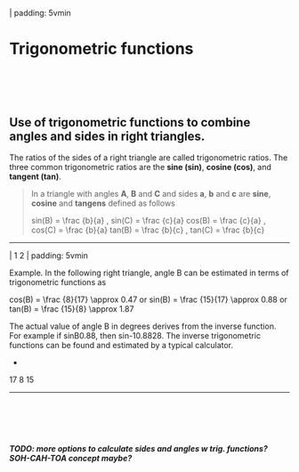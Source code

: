 

| padding: 5vmin

# Trigonometric functions

# &nbsp;

## Use of trigonometric functions to combine angles and sides in right triangles.

The ratios of the sides of a right triangle are called trigonometric ratios. 
The three common trigonometric ratios are the **sine (sin)**, **cosine (cos)**, and **tangent (tan)**. 



<blockquote>
  <section>
<f-inline>

<f-fact-icon size="large" style="flex:1 0 100px;" />

In a triangle with angles **A**, **B** and **C** and sides **a**, **b** and **c** are **sine**, **cosine** and **tangens** defined as follows 

</f-inline>
    <f-math>
      sin(B) = \frac {b}{a} , sin(C) = \frac {c}{a}
    </f-math>
    <f-math>
      cos(B) = \frac {c}{a} , cos(C) = \frac {b}{a}
    </f-math>
    <f-math>
      tan(B) = \frac {b}{c} , tan(C) = \frac {b}{c}
    </f-math>
  </section>
</blockquote>

---









| 1 2
| padding: 5vmin

Example. In the following right triangle, angle B can be estimated in terms of trigonometric functions as 

<f-math inline>cos(B) = \frac {8}{17} \approx 0.47</f-math> 
or
<f-math inline>sin(B) = \frac {15}{17} \approx 0.88</f-math> 
or
<f-math inline>tan(B) = \frac {15}{8} \approx 1.87</f-math> 

The actual value of angle B in degrees derives from the inverse function. For example if sinB0.88,  then sin-10.8828. The inverse trigonometric functions can be found and estimated by a typical calculator.

-

<f-scene grid class="fullWidthScene">
  <Triangle :points="[ [1.5,-0.5],[-1,1],[-1,-0.5] ]" />
  <f-text :fill="color('blue')" position="0.4 0.45">17</f-text>
  <f-text :fill="color('blue')" position="-1.2 0.2">8</f-text>
  <f-text :fill="color('blue')" position="0 -0.8">15</f-text>
</f-scene>

---

# &nbsp;

***TODO: more options to calculate sides and angles w trig. functions? SOH-CAH-TOA concept maybe?***